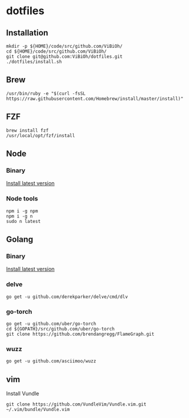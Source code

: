 # dotfiles

## Installation

```
mkdir -p ${HOME}/code/src/github.com/ViBiOh/
cd ${HOME}/code/src/github.com/ViBiOh/
git clone git@github.com:ViBiOh/dotfiles.git
./dotfiles/install.sh
```

## Brew

```
/usr/bin/ruby -e "$(curl -fsSL https://raw.githubusercontent.com/Homebrew/install/master/install)"
```

## FZF

```
brew install fzf
/usr/local/opt/fzf/install
```

## Node

### Binary

[Install latest version](https://nodejs.org/en/download/)

### Node tools

```
npm i -g npm
npm i -g n
sudo n latest
```

## Golang

### Binary

[Install latest version](https://golang.org/dl/)

### delve

```
go get -u github.com/derekparker/delve/cmd/dlv
```

### go-torch

```
go get -u github.com/uber/go-torch
cd ${GOPATH}/src/github.com/uber/go-torch
git clone https://github.com/brendangregg/FlameGraph.git
```

### wuzz

```
go get -u github.com/asciimoo/wuzz
```

## vim

Install Vundle

```
git clone https://github.com/VundleVim/Vundle.vim.git ~/.vim/bundle/Vundle.vim
```
